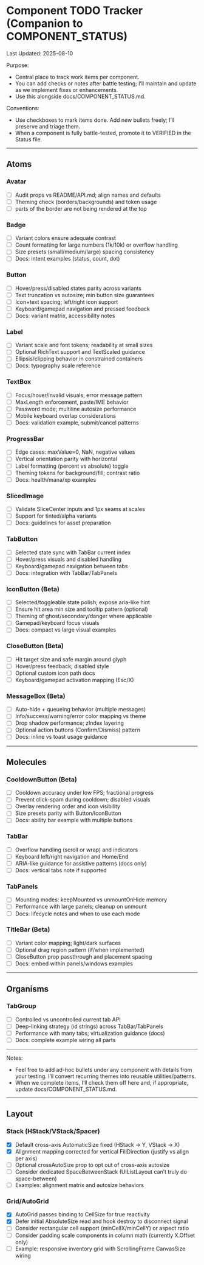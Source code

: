 # Component TODO Tracker (Companion to COMPONENT_STATUS)

Last Updated: 2025-08-10

Purpose:

- Central place to track work items per component.
- You can add checks or notes after battle testing; I’ll maintain and update as we implement fixes or enhancements.
- Use this alongside docs/COMPONENT_STATUS.md.

Conventions:

- Use checkboxes to mark items done. Add new bullets freely; I’ll preserve and triage them.
- When a component is fully battle-tested, promote it to VERIFIED in the Status file.

---

## Atoms

### Avatar

- [ ] Audit props vs README/API.md; align names and defaults
- [ ] Theming check (borders/backgrounds) and token usage
- [ ] parts of the border are not being rendered at the top

### Badge

- [ ] Variant colors ensure adequate contrast
- [ ] Count formatting for large numbers (1k/10k) or overflow handling
- [ ] Size presets (small/medium/large) spacing consistency
- [ ] Docs: intent examples (status, count, dot)

### Button

- [ ] Hover/press/disabled states parity across variants
- [ ] Text truncation vs autosize; min button size guarantees
- [ ] Icon+text spacing; left/right icon support
- [ ] Keyboard/gamepad navigation and pressed feedback
- [ ] Docs: variant matrix, accessibility notes

### Label

- [ ] Variant scale and font tokens; readability at small sizes
- [ ] Optional RichText support and TextScaled guidance
- [ ] Ellipsis/clipping behavior in constrained containers
- [ ] Docs: typography scale reference

### TextBox

- [ ] Focus/hover/invalid visuals; error message pattern
- [ ] MaxLength enforcement, paste/IME behavior
- [ ] Password mode; multiline autosize performance
- [ ] Mobile keyboard overlap considerations
- [ ] Docs: validation example, submit/cancel patterns

### ProgressBar

- [ ] Edge cases: maxValue=0, NaN, negative values
- [ ] Vertical orientation parity with horizontal
- [ ] Label formatting (percent vs absolute) toggle
- [ ] Theming tokens for background/fill; contrast ratio
- [ ] Docs: health/mana/xp examples

### SlicedImage

- [ ] Validate SliceCenter inputs and 1px seams at scales
- [ ] Support for tinted/alpha variants
- [ ] Docs: guidelines for asset preparation

### TabButton

- [ ] Selected state sync with TabBar current index
- [ ] Hover/press visuals and disabled handling
- [ ] Keyboard/gamepad navigation between tabs
- [ ] Docs: integration with TabBar/TabPanels

### IconButton (Beta)

- [ ] Selected/toggleable state polish; expose aria-like hint
- [ ] Ensure hit area min size and tooltip pattern (optional)
- [ ] Theming of ghost/secondary/danger where applicable
- [ ] Gamepad/keyboard focus visuals
- [ ] Docs: compact vs large visual examples

### CloseButton (Beta)

- [ ] Hit target size and safe margin around glyph
- [ ] Hover/press feedback; disabled style
- [ ] Optional custom icon path docs
- [ ] Keyboard/gamepad activation mapping (Esc/X)

### MessageBox (Beta)

- [ ] Auto-hide + queueing behavior (multiple messages)
- [ ] Info/success/warning/error color mapping vs theme
- [ ] Drop shadow performance; zIndex layering
- [ ] Optional action buttons (Confirm/Dismiss) pattern
- [ ] Docs: inline vs toast usage guidance

---

## Molecules

### CooldownButton (Beta)

- [ ] Cooldown accuracy under low FPS; fractional progress
- [ ] Prevent click-spam during cooldown; disabled visuals
- [ ] Overlay rendering order and icon visibility
- [ ] Size presets parity with Button/IconButton
- [ ] Docs: ability bar example with multiple buttons

### TabBar

- [ ] Overflow handling (scroll or wrap) and indicators
- [ ] Keyboard left/right navigation and Home/End
- [ ] ARIA-like guidance for assistive patterns (docs only)
- [ ] Docs: vertical tabs note if supported

### TabPanels

- [ ] Mounting modes: keepMounted vs unmountOnHide memory
- [ ] Performance with large panels; cleanup on unmount
- [ ] Docs: lifecycle notes and when to use each mode

### TitleBar (Beta)

- [ ] Variant color mapping; light/dark surfaces
- [ ] Optional drag region pattern (if/when implemented)
- [ ] CloseButton prop passthrough and placement spacing
- [ ] Docs: embed within panels/windows examples

---

## Organisms

### TabGroup

- [ ] Controlled vs uncontrolled current tab API
- [ ] Deep-linking strategy (id strings) across TabBar/TabPanels
- [ ] Performance with many tabs; virtualization guidance (docs)
- [ ] Docs: complete example wiring all parts

---

Notes:

- Feel free to add ad-hoc bullets under any component with details from your testing. I’ll convert recurring themes into reusable utilities/patterns.
- When we complete items, I’ll check them off here and, if appropriate, update docs/COMPONENT_STATUS.md.

---

## Layout

### Stack (HStack/VStack/Spacer)

- [x] Default cross-axis AutomaticSize fixed (HStack -> Y, VStack -> X)
- [x] Alignment mapping corrected for vertical FillDirection (justify vs align per axis)
- [ ] Optional crossAutoSize prop to opt out of cross-axis autosize
- [ ] Consider dedicated SpaceBetweenStack (UIListLayout can’t truly do space-between)
- [ ] Examples: alignment matrix and autosize behaviors

### Grid/AutoGrid

- [x] AutoGrid passes binding to CellSize for true reactivity
- [x] Defer initial AbsoluteSize read and hook destroy to disconnect signal
- [ ] Consider rectangular cell support (minCellX/minCellY) or aspect ratio
- [ ] Consider padding scale components in column math (currently X.Offset only)
- [ ] Example: responsive inventory grid with ScrollingFrame CanvasSize wiring
